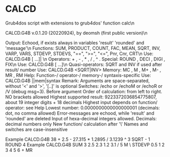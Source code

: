 # CALCD
Grub4dos script with extensions to grub4dos' function calc\n

CALCD.G4B v.0.1.20 (20220924), by deomsh (first public version)\n

Output: Echood, if exists always in variables 'result' 'rounded' and 'message'\n
Functions: SUM, PRODUCT, COUNT, FAC, MEAN, SQRT, INV, VARP, VARS, STDEVP, STDEVS, "==", ">=", "<=", Pnr, Cnr, CRT\n
 Use: CALCD.G4B <function> <number1> [<number2> ...]|<number1> <number2>\n
Operators:  +  ,  -  ,  *  ,  /  , ^ . Special: ROUND , DECI , DIGI , FIX\n
 Use: CALCD.G4B <number1> <operator> <number2> [<operator> <number3> ...]\n
Quasi-operators: SQRT and INV if used after result/ number
 Use: CALCD.G4B <number1> <SQRT|INV>
Memory: MC , M , M+ , M- , MR , RM
Help: Function-/ operator-/ memory-/ syntaxis-specific
 Use: CALCD.G4B <help> <function>|<operator>|mem|syntax
Remark: Arguments are space-separated, without '<' and '>', '[..]' is optional
Switches: /echo or /echoM or /echoR or /V (debug msg=3). Before argument
Order of calculation: from left to right. NO brackets allowed
Highest supported result: 9223372036854775807, about 19 integer digits + 18 decimals
Highest input depends on function/ operator: see Help
Lowest number: 0.0000000000000000001 (decimals: dot, no comma allowed)
Error-messages are echood, while 'result' and 'rounded' are deleted
Input of hexa-decimal integers allowed. Decimals: decimal numbers only
New function/ calculation after '\\'
Names and switches are case-insensitive

Example CALCD.G4B 38 + 2.5 - 27.315 * 1.2895 / 3.1239 ^ 3 SQRT - 1 ROUND 4
Example CALCD.G4B SUM 3 2.5 2.3 1.2 3.1 / 5 M \\ STDEVP 0.5 1 2 3 4 5 6 + MR 
